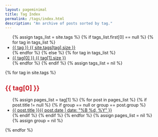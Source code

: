 ```yaml
---
layout: pageminimal
title: Tag Index
permalink: /tags/index.html
description: "An archive of posts sorted by tag."
---
```


<ul class="tag-box inline">
{% assign tags_list = site.tags %}
  {% if tags_list.first[0] == null %}
    {% for tag in tags_list %}
    	<li><a href="#{{ tag }}">{{ tag }} <span>{{ site.tags[tag].size }}</span></a></li>
    {% endfor %}
  {% else %}
    {% for tag in tags_list %}
    	<li><a href="#{{ tag[0] }}">{{ tag[0] }} <span>{{ tag[1].size }}</span></a></li>
    {% endfor %}
  {% endif %}
{% assign tags_list = nil %}
</ul>

{% for tag in site.tags %}
  <h2 id="{{ tag[0] }}" style="color: #c91b26">{{ tag[0] }}</h2>
  <ul class="post-list">
    {% assign pages_list = tag[1] %}
    {% for post in pages_list %}
      {% if post.title != null %}
      {% if group == null or group == post.group %}
      <li><a href="{{ site.baseurl }}{{ post.url }}">{{ post.title }}<span class="entry-date"><time datetime="{{ post.date | date_to_xmlschema }}" itemprop="datePublished">{{ post.date | date: "%B %d, %Y" }}</time></span></a></li>
      {% endif %}
      {% endif %}
    {% endfor %}
    {% assign pages_list = nil %}
    {% assign group = nil %}
  </ul>
{% endfor %}
